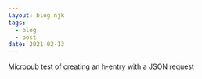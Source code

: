 ```yaml
---
layout: blog.njk
tags:
  - blog
  - post
date: 2021-02-13
---
```

Micropub test of creating an h-entry with a JSON request
